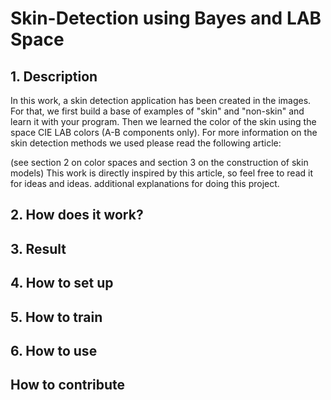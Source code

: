 # Skin-Detection using Bayes and LAB Space
## 1. Description
In this work, a skin detection application has been created in the images. For that,
we first build a base of examples of "skin" and "non-skin" and learn it with
your program. Then we learned the color of the skin using the space
CIE LAB colors (A-B components only).
For more information on the skin detection methods we used please read the following article:

(see section 2 on color spaces and section 3 on the construction of
skin models)
This work is directly inspired by this article, so feel free to read it for ideas and ideas.
additional explanations for doing this project.
## 2. How does it work?


## 3. Result



## 4. How to set up



## 5. How to train



## 6. How to use



## How to contribute
